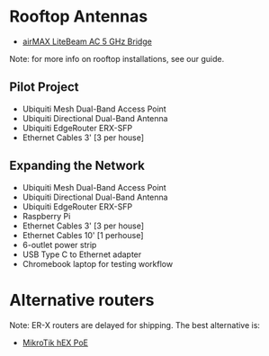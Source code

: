 # Rooftop Antennas

* [airMAX LiteBeam AC 5 GHz Bridge](https://store.ui.com/collections/wireless/products/litebeam-5ac-gen2)

Note: for more info on rooftop installations, see our guide.

## Pilot Project

* Ubiquiti Mesh Dual-Band Access Point
* Ubiquiti Directional Dual-Band Antenna
* Ubiquiti EdgeRouter ERX-SFP
* Ethernet Cables 3' [3 per house]

## Expanding the Network

* Ubiquiti Mesh Dual-Band Access Point
* Ubiquiti Directional Dual-Band Antenna
* Ubiquiti EdgeRouter ERX-SFP
* Raspberry Pi
* Ethernet Cables 3' [3 per house]
* Ethernet Cables 10' [1 perhouse]
* 6-outlet power strip
* USB Type C to Ethernet adapter
* Chromebook laptop for testing workflow

# Alternative routers

Note: ER-X routers are delayed for shipping. The best alternative is:

* [MikroTik hEX PoE](https://www.doubleradius.com/mikrotik-hex-poe-rb960pgs)
